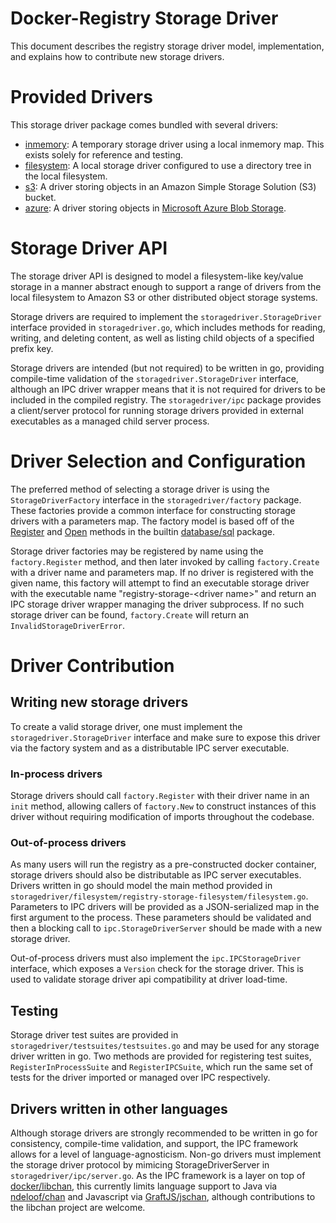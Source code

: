 Docker-Registry Storage Driver
==============================

This document describes the registry storage driver model, implementation, and explains how to contribute new storage drivers.

Provided Drivers
================

This storage driver package comes bundled with several drivers:

- [inmemory](storage-drivers/inmemory.md): A temporary storage driver using a local inmemory map. This exists solely for reference and testing.
- [filesystem](storage-drivers/filesystem.md): A local storage driver configured to use a directory tree in the local filesystem.
- [s3](storage-drivers/s3.md): A driver storing objects in an Amazon Simple Storage Solution (S3) bucket.
- [azure](storage-drivers/azure.md): A driver storing objects in [Microsoft Azure Blob Storage](http://azure.microsoft.com/en-us/services/storage/).

Storage Driver API
==================

The storage driver API is designed to model a filesystem-like key/value storage in a manner abstract enough to support a range of drivers from the local filesystem to Amazon S3 or other distributed object storage systems.

Storage drivers are required to implement the `storagedriver.StorageDriver` interface provided in `storagedriver.go`, which includes methods for reading, writing, and deleting content, as well as listing child objects of a specified prefix key.

Storage drivers are intended (but not required) to be written in go, providing compile-time validation of the `storagedriver.StorageDriver` interface, although an IPC driver wrapper means that it is not required for drivers to be included in the compiled registry. The `storagedriver/ipc` package provides a client/server protocol for running storage drivers provided in external executables as a managed child server process.

Driver Selection and Configuration
==================================

The preferred method of selecting a storage driver is using the `StorageDriverFactory` interface in the `storagedriver/factory` package. These factories provide a common interface for constructing storage drivers with a parameters map. The factory model is based off of the [Register](http://golang.org/pkg/database/sql/#Register) and [Open](http://golang.org/pkg/database/sql/#Open) methods in the builtin [database/sql](http://golang.org/pkg/database/sql) package.

Storage driver factories may be registered by name using the `factory.Register` method, and then later invoked by calling `factory.Create` with a driver name and parameters map. If no driver is registered with the given name, this factory will attempt to find an executable storage driver with the executable name "registry-storage-\<driver name\>" and return an IPC storage driver wrapper managing the driver subprocess. If no such storage driver can be found, `factory.Create` will return an `InvalidStorageDriverError`.

Driver Contribution
===================

## Writing new storage drivers
To create a valid storage driver, one must implement the `storagedriver.StorageDriver` interface and make sure to expose this driver via the factory system and as a distributable IPC server executable.

### In-process drivers
Storage drivers should call `factory.Register` with their driver name in an `init` method, allowing callers of `factory.New` to construct instances of this driver without requiring modification of imports throughout the codebase.

### Out-of-process drivers
As many users will run the registry as a pre-constructed docker container, storage drivers should also be distributable as IPC server executables. Drivers written in go should model the main method provided in `storagedriver/filesystem/registry-storage-filesystem/filesystem.go`. Parameters to IPC drivers will be provided as a JSON-serialized map in the first argument to the process. These parameters should be validated and then a blocking call to `ipc.StorageDriverServer` should be made with a new storage driver.

Out-of-process drivers must also implement the `ipc.IPCStorageDriver` interface, which exposes a `Version` check for the storage driver. This is used to validate storage driver api compatibility at driver load-time.

## Testing
Storage driver test suites are provided in `storagedriver/testsuites/testsuites.go` and may be used for any storage driver written in go. Two methods are provided for registering test suites, `RegisterInProcessSuite` and `RegisterIPCSuite`, which run the same set of tests for the driver imported or managed over IPC respectively.

## Drivers written in other languages
Although storage drivers are strongly recommended to be written in go for consistency, compile-time validation, and support, the IPC framework allows for a level of language-agnosticism. Non-go drivers must implement the storage driver protocol by mimicing StorageDriverServer in `storagedriver/ipc/server.go`. As the IPC framework is a layer on top of [docker/libchan](https://github.com/docker/libchan), this currently limits language support to Java via [ndeloof/chan](https://github.com/ndeloof/jchan) and Javascript via [GraftJS/jschan](https://github.com/GraftJS/jschan), although contributions to the libchan project are welcome.
